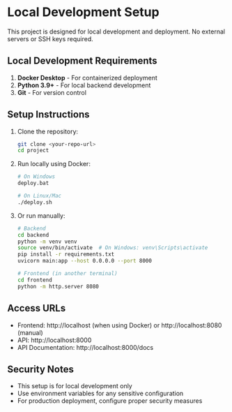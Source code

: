 # Local Development Setup

This project is designed for local development and deployment. No external servers or SSH keys required.

## Local Development Requirements

1. **Docker Desktop** - For containerized deployment
2. **Python 3.9+** - For local backend development
3. **Git** - For version control

## Setup Instructions

1. Clone the repository:
   ```bash
   git clone <your-repo-url>
   cd project
   ```

2. Run locally using Docker:
   ```bash
   # On Windows
   deploy.bat
   
   # On Linux/Mac
   ./deploy.sh
   ```

3. Or run manually:
   ```bash
   # Backend
   cd backend
   python -m venv venv
   source venv/bin/activate  # On Windows: venv\Scripts\activate
   pip install -r requirements.txt
   uvicorn main:app --host 0.0.0.0 --port 8000
   
   # Frontend (in another terminal)
   cd frontend
   python -m http.server 8080
   ```

## Access URLs

- Frontend: http://localhost (when using Docker) or http://localhost:8080 (manual)
- API: http://localhost:8000
- API Documentation: http://localhost:8000/docs

## Security Notes

- This setup is for local development only
- Use environment variables for any sensitive configuration
- For production deployment, configure proper security measures
